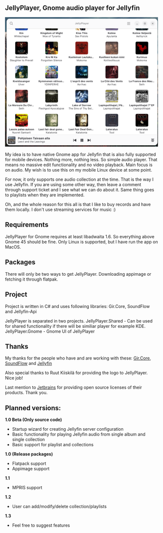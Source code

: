 ## JellyPlayer, Gnome audio player for Jellyfin

![Screenshot of JellyPlayer](Screenshots/Wide.png)

My idea is to have native Gnome app for Jellyfin that is also fully supported for mobile devices. Nothing more, nothing less. So simple audio player. That means no massive edit functionality and no video playback. Main focus is on audio. My wish is to use this on my mobile Linux device at some point.

For now, it only supports one audio collection at the time. That is the way I use Jellyfin. If you are using some other way, then leave a comment through support ticket and I see what we can do about it. Same thing goes to playlists when they are implemented.

Oh, and the whole reason for this all is that I like to buy records and have them locally. I don't use streaming services for music :)

## Requirements
JellyPlayer for Gnome requires at least libadwaita 1.6. So everything above Gnome 45 should be fine. Only Linux is supported, but I have run the app on MacOS.

## Packages
There will only be two ways to get JellyPlayer. Downloading appimage or fetching it through flatpak.

## Project
Project is written in C# and uses following libraries: Gir.Core, SoundFlow and Jellyfin-Api

JellyPlayer is separated in two projects.
JellyPlayer.Shared - Can be used for shared functionality if there will be similiar player for example KDE.
JellyPlayer.Gnome - Gnome UI of JellyPlayer

## Thanks
My thanks for the people who have and are working with these:
[Gir.Core](https://github.com/gircore/gir.core),
[SoundFlow](https://github.com/LSXPrime/SoundFlow) and
[Jellyfin](https://jellyfin.org)
 
Also special thanks to Ruut Kiiskilä for providing the logo to JellyPlayer. Nice job!

Last mention to [Jetbrains](https://www.jetbrains.com/) for providing open source licenses of their products. Thank you.

## Planned versions:

**1.0 Beta (Only source code)**
- Startup wizard for creating Jellyfin server configuration
- Basic functionality for playing Jellyfin audio from single album and single collection
- Basic support for playlist and collections

**1.0 (Release packages)**
- Flatpack support
- Appimage support

**1.1**
- MPRIS support

**1.2**
- User can add/modify/delete collection/playlists

**1.3**
- Feel free to suggest features

